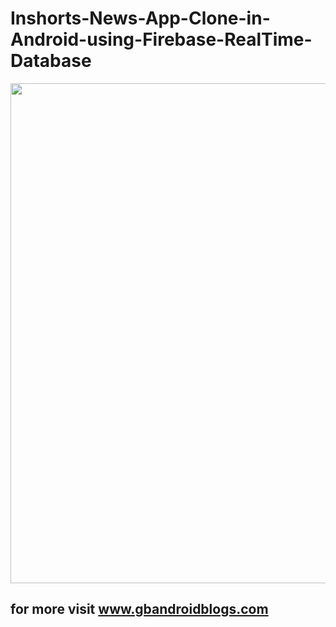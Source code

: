 # Inshorts-News-App-Clone-in-Android-using-Firebase-RealTime-Database

<img src="insh.png" width="800">

## for more visit www.gbandroidblogs.com
